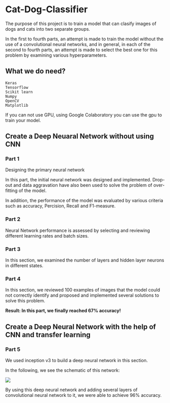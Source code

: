 # Cat-Dog-Classifier

The purpose of this project is to train a model that can clasify images of dogs and cats into two separate groups.

In the first to fourth parts, an attempt is made to train the model without the use of a convolutional neural networks, and in general, in each of the second to fourth parts, an attempt is made to select the best one for this problem by examining various hyperparameters.

## What we do need?

```
Keras
Tensorflow
Scikit learn
Numpy
OpenCV
Matplotlib
```

If you can not use GPU, using Google Colaboratory you can use the gpu to train your model.

## Create a Deep Neuaral Network without using CNN

### Part 1
Designing the primary neural network

In this part, the initial neural network was designed and implemented. Drop-out and data aggravation have also been used to solve the problem of over-fitting of the model.

In addition, the performance of the model was evaluated by various criteria such as accuracy, Percision, Recall and F1-measure.

### Part 2
Neural Network performance is assessed by selecting and reviewing different learning rates and batch sizes.

### Part 3
In this section, we examined the number of layers and hidden layer neurons in different states.

### Part 4
In this section, we reviewed 100 examples of images that the model could not correctly identify and proposed and implemented several solutions to solve this problem.

**Result: In this part, we finally reached 67% accuracy!**

## Create a Deep Neural Network with the help of CNN and transfer learning

### Part 5

We used inception v3 to build a deep neural network in this section.

In the following, we see the schematic of this network:


<img src="https://cloud.google.com/tpu/docs/images/inceptionv3onc--oview.png">

By using this deep neural network and adding several layers of convolutional neural network to it, we were able to achieve 96% accuracy.



